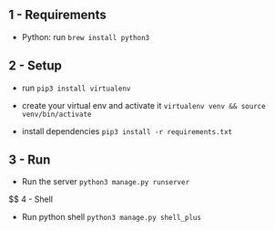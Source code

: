 ## 1 -  Requirements

 -  Python: run `brew install python3`

## 2 - Setup

 - run `pip3 install virtualenv`

 - create your virtual env and activate it `virtualenv venv && source venv/bin/activate`

 - install dependencies `pip3 install -r requirements.txt`

## 3 - Run

- Run the server `python3 manage.py runserver`

$$ 4 - Shell

- Run python shell `python3 manage.py shell_plus`